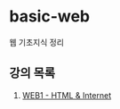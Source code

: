 # basic-web
웹 기초지식 정리

## 강의 목록

1. [WEB1 - HTML & Internet](https://opentutorials.org/course/3084)
